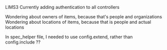 LIMS3
Currently adding authentication to all controllers

Wondering about owners of items, because that's people and organizations
Wondering about locations of items, because that is people and actual locations

In spec_helper file, I needed to use config.extend, rather than config.include ??
